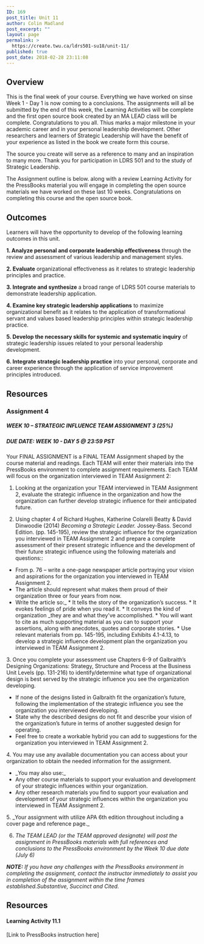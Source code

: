 ```yaml
---
ID: 169
post_title: Unit 11
author: Colin Madland
post_excerpt: ""
layout: page
permalink: >
  https://create.twu.ca/ldrs501-su18/unit-11/
published: true
post_date: 2018-02-28 23:11:08
---
```

<h2>Overview</h2>
This is the final week of your course. Everything we have worked on sinse Week 1 - Day 1 is now coming to a conclusions. The assignments will all be submitted by the end of this week, the Learning Activities will be complete and the first open source book created by an MA LEAD class will be complete. Congratulations to you all. Thius marks a major milestone in your academic career and in your personal leadership development. Other researchers and learners of Strategic Leadership will have the benefit of your experience as listed in the book we create form this course.

The source you create will serve as a reference to many and an inspiration to many more. Thank you for participation in LDRS 501 and to the study of Strategic Leadership.

The Assignment outline is below. along with a review Learning Activity for the PressBooks material you will engage in completing the open source materials we have worked on these last 10 weeks. Congratulations on completing this course and the open source book.
<h2>Outcomes</h2>
Learners will have the opportunity to develop of the following learning outcomes in this unit.

<strong>1. Analyze personal and corporate leadership effectiveness</strong> through the review and assessment of various leadership and management styles.

<strong>2. Evaluate</strong> organizational effectiveness as it relates to strategic leadership principles and practice.

<strong>3. Integrate and synthesize</strong> a broad range of LDRS 501 course materials to demonstrate leadership application.

<strong>4. Examine key strategic leadership applications</strong> to maximize organizational benefit as it relates to the application of transformational servant and values based leadership principles within strategic leadership practice.

<strong>5. Develop the necessary skills for systemic and systematic inquiry</strong> of strategic leadership issues related to your personal leadership development.

<strong>6. Integrate strategic leadership practice</strong> into your personal, corporate and career experience through the application of service improvement principles introduced.
<h2>Resources</h2>
<h3>Assignment 4</h3>
<h5>WEEK 10 – STRATEGIC INFLUENCE TEAM ASSIGNMENT 3 (25%)</h5>
<h5>DUE DATE: WEEK 10 - DAY 5 @ 23:59 PST</h5>
Your FINAL ASSIGNMENT is a FINAL TEAM Assignment shaped by the course material and readings. Each TEAM will enter their materials into the PressBooks environment to complete assignment requirements. Each TEAM will focus on the organization interviewed in TEAM Assignment 2:

1. Looking at the organization your TEAM interviewed in TEAM Assignment 2, evaluate the strategic influence in the organization and how the organization can further develop strategic influence for their anticipated future.

2. Using chapter 4 of Richard Hughes, Katherine Colarelli Beatty &amp; David Dinwoodie (2014) _Becoming a Strategic Leader._ Jossey-Bass. Second Edition. (pp. 145-195), review the strategic influence for the organization you interviewed in TEAM Assignment 2 and prepare a complete assessment of their present strategic influence and the development of their future strategic influence using the following materials and questions::
<ul>
 	<li>From p. 76 – write a one-page newspaper article portraying your vision and aspirations for the organization you interviewed in TEAM Assignment 2.</li>
 	<li>The article should represent what makes them proud of their organization three or four years from now.</li>
 	<li>Write the article so:_
* It tells the story of the organization’s success.
* It evokes feelings of pride when you read it.
* It conveys the kind of organization _they are and what they've accomplished.
* You will want to cite as much supporting material as you can to support your assertions, along with anecdotes, quotes and corporate stories.
* Use relevant materials from pp. 145-195, including Exhibits 4.1-4.13, to develop a strategic influence development plan the organization you interviewed in TEAM Assignment 2.</li>
</ul>
3. Once you complete your assessment use Chapters 6-9 of Galbraith’s Designing Organizations: Strategy, Structure and Process at the Business Unit Levels (pp. 131-216) to identify/determine what type of organizational design is best served by the strategic influence you see the organization developing.
<ul>
 	<li>If none of the designs listed in Galbraith fit the organization’s future, following the implementation of
the strategic influence you see the organization you interviewed developing.</li>
 	<li>State why the described designs do not fit and describe your vision of the organization’s future in
terms of another suggested design for operating.</li>
 	<li>Feel free to create a workable hybrid you can add to suggestions for the organization you interviewed in TEAM Assignment 2.</li>
</ul>
4. You may use any available documentation you can access about your organization to obtain the needed information for the assignment.
<ul>
 	<li>_You may also use:_</li>
 	<li>Any other course materials to support your evaluation and development of your strategic influences within your organization.</li>
 	<li>Any other research materials you find to support your evaluation and development of your strategic influences within the organization you interviewed in TEAM Assignment 2.</li>
</ul>
5. _Your assignment with utilize APA 6th edition throughout including a cover page and reference page._

6. _The TEAM LEAD (or the TEAM approved designate) will post the assignment in PressBooks materials with full references and conclusions to the PressBooks environment by the Week 10 due date (July 6)_

_**NOTE:** If you have any challenges with the PressBooks environment in completing the assignment, contact the instructor immediately to assist you in completion of the assignment within the time frames established.Substantive, Succinct and Cited._
<h2>Resources</h2>
<h4>Learning Activity 11.1</h4>
[Link to PressBooks instruction here]